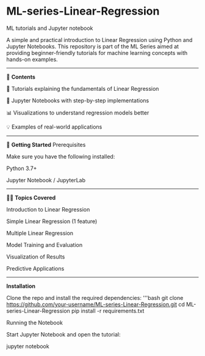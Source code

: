 # ML-series-Linear-Regression
ML tutorials and Jupyter notebook

A simple and practical introduction to Linear Regression using Python and Jupyter Notebooks. This repository is part of the ML Series aimed at providing beginner-friendly tutorials for machine learning concepts with hands-on examples.

---
📌 **Contents**

📖 Tutorials explaining the fundamentals of Linear Regression

📝 Jupyter Notebooks with step-by-step implementations

📊 Visualizations to understand regression models better

💡 Examples of real-world applications

---
🚀 **Getting Started**
Prerequisites

Make sure you have the following installed:

Python 3.7+

Jupyter Notebook / JupyterLab

---
🧑‍💻 **Topics Covered**

Introduction to Linear Regression

Simple Linear Regression (1 feature)

Multiple Linear Regression

Model Training and Evaluation

Visualization of Results

Predictive Applications

---

**Installation**

Clone the repo and install the required dependencies:
'''bash
git clone https://github.com/your-username/ML-series-Linear-Regression.git
cd ML-series-Linear-Regression
pip install -r requirements.txt

Running the Notebook

Start Jupyter Notebook and open the tutorial:

jupyter notebook
